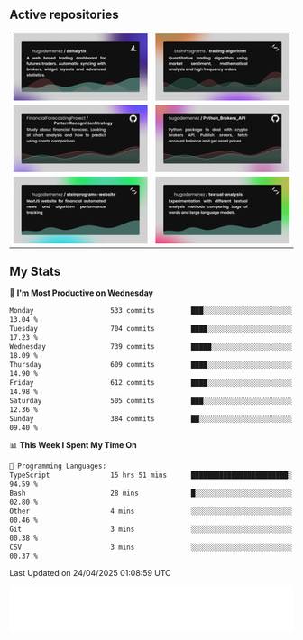## Active repositories
|||
| ------------- | ------------- |
|[![Deltalytix](assets/deltalytix-preview.png)](https://github.com/hugodemenez/deltalytix)|[![Python Trading Algorithm](assets/base_python_architecture.png)](https://github.com/SteinPrograms/base-python-architecture)|
|[![Quantitative Prediction](assets/pattern_recognition_strategy.png)](https://github.com/FinancialForecastingProject/PatternRecognitionStrategy.git)|[![Broker SDK](assets/python_brokers_api.png)](https://github.com/hugodemenez/Python_Brokers_API)|
|[![NextJS Website](assets/steinprograms-website.png)](https://github.com/hugodemenez/steinprograms-website)|[![Textual](assets/textual-analysis.png)](https://github.com/hugodemenez/textual-analysis)|


## My Stats

<!--START_SECTION:waka-->
📅 **I'm Most Productive on Wednesday** 

```text
Monday                   533 commits         ███░░░░░░░░░░░░░░░░░░░░░░   13.04 % 
Tuesday                  704 commits         ████░░░░░░░░░░░░░░░░░░░░░   17.23 % 
Wednesday                739 commits         █████░░░░░░░░░░░░░░░░░░░░   18.09 % 
Thursday                 609 commits         ████░░░░░░░░░░░░░░░░░░░░░   14.90 % 
Friday                   612 commits         ████░░░░░░░░░░░░░░░░░░░░░   14.98 % 
Saturday                 505 commits         ███░░░░░░░░░░░░░░░░░░░░░░   12.36 % 
Sunday                   384 commits         ██░░░░░░░░░░░░░░░░░░░░░░░   09.40 % 
```


📊 **This Week I Spent My Time On** 

```text
💬 Programming Languages: 
TypeScript               15 hrs 51 mins      ████████████████████████░   94.59 % 
Bash                     28 mins             █░░░░░░░░░░░░░░░░░░░░░░░░   02.80 % 
Other                    4 mins              ░░░░░░░░░░░░░░░░░░░░░░░░░   00.46 % 
Git                      3 mins              ░░░░░░░░░░░░░░░░░░░░░░░░░   00.38 % 
CSV                      3 mins              ░░░░░░░░░░░░░░░░░░░░░░░░░   00.37 % 
```


 Last Updated on 24/04/2025 01:08:59 UTC
<!--END_SECTION:waka-->

![Coding metrics](metrics.plugin.wakatime.svg)
